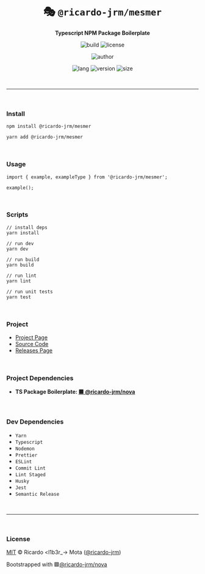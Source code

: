 <div align="center">

# 🎭 `@ricardo-jrm/mesmer`

<b>Typescript NPM Package Boilerplate</b>

![build](https://img.shields.io/github/workflow/status/ricardo-jrm/mesmer/Continuous%20Integration?style=for-the-badge)
![license](https://img.shields.io/github/license/ricardo-jrm/mesmer?style=for-the-badge)

![author](<https://img.shields.io/badge/Author-Ricardo%20%3Cl1b3r__--%3E%20Mota%20(%40ricardo--jrm)-orange?style=for-the-badge>)

![lang](https://img.shields.io/github/languages/top/ricardo-jrm/mesmer?style=for-the-badge)
![version](https://img.shields.io/npm/v/@ricardo-jrm/mesmer?style=for-the-badge)
![size](https://img.shields.io/bundlephobia/min/@ricardo-jrm/mesmer?style=for-the-badge)

</div>

<br />

---

<br />

### <b>Install</b>

```tsx
npm install @ricardo-jrm/mesmer

yarn add @ricardo-jrm/mesmer
```

<br />

### <b>Usage</b>

```tsx
import { example, exampleType } from '@ricardo-jrm/mesmer';

example();
```

<br />

### <b>Scripts</b>

```tsx
// install deps
yarn install

// run dev
yarn dev

// run build
yarn build

// run lint
yarn lint

// run unit tests
yarn test
```

<br />

### <b>Project</b>

- [Project Page](https://l1b3r.notion.site/mesmer-85440962eefc4a59842950e4a3e916e2)
- [Source Code](https://github.com/ricardo-jrm/mesmer)
- [Releases Page](https://github.com/ricardo-jrm/mesmer/releases)

<br />

### <b>Project Dependencies</b>

- <b>TS Package Boilerplate: [🟪 @ricardo-jrm/nova](https://github.com/ricardo-jrm/nova)</b>

<br />

### <b>Dev Dependencies</b>

- `Yarn`
- `Typescript`
- `Nodemon`
- `Prettier`
- `ESLint`
- `Commit Lint`
- `Lint Staged`
- `Husky`
- `Jest`
- `Semantic Release`

<br />

---

<br />

### <b>License</b>

[MIT](https://github.com/ricardo-jrm/mesmer/blob/main/LICENSE) © Ricardo <l1b3r\_-> Mota ([@ricardo-jrm](https://github.com/ricardo-jrm))

Bootstrapped with 🟪[@ricardo-jrm/nova](https://github.com/ricardo-jrm/nova)

<br />
